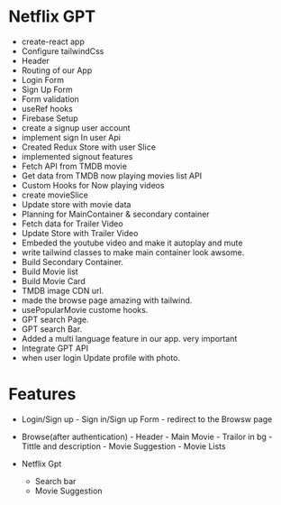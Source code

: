 
# Netflix GPT
- create-react app
- Configure tailwindCss
- Header
- Routing of our App
- Login Form
- Sign Up Form
- Form validation
- useRef hooks
- Firebase Setup
- create a signup user account
- implement sign In user Api
- Created Redux Store with user Slice
- implemented signout features
- Fetch API from TMDB movie
- Get data from TMDB now playing movies list API
- Custom Hooks for Now playing videos
- create movieSlice
- Update store with movie data
- Planning for MainContainer & secondary container
- Fetch data for Trailer Video
- Update Store with Trailer Video
- Embeded the youtube video and make it autoplay and mute
- write tailwind classes to make main container look awsome.
- Build Secondary Container.
- Build Movie list
- Build Movie Card
- TMDB image CDN url.
- made the browse page amazing with tailwind.
- usePopularMovie custome hooks.
- GPT search Page.
- GPT search Bar.
- Added a multi language feature in our app. very important 
- Integrate GPT API
- when user login Update profile with photo.


# Features
- Login/Sign up 
      - Sign in/Sign up Form
      - redirect to the Browsw page
- Browse(after authentication)
      - Header
      - Main Movie
           - Trailor in bg
           - Tittle and description
           - Movie Suggestion
                - Movie Lists

- Netflix Gpt
     - Search bar
     - Movie Suggestion
